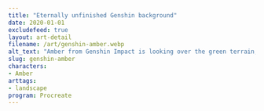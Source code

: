 ```yaml
---
title: "Eternally unfinished Genshin background"
date: 2020-01-01
excludefeed: true
layout: art-detail
filename: /art/genshin-amber.webp
alt_text: "Amber from Genshin Impact is looking over the green terrain, dotted with sparse vegetation and trees. In the distance, harrowing cliffs and mountains are visible."
slug: genshin-amber
characters:
- Amber
arttags:
- landscape
program: Procreate
---
```

